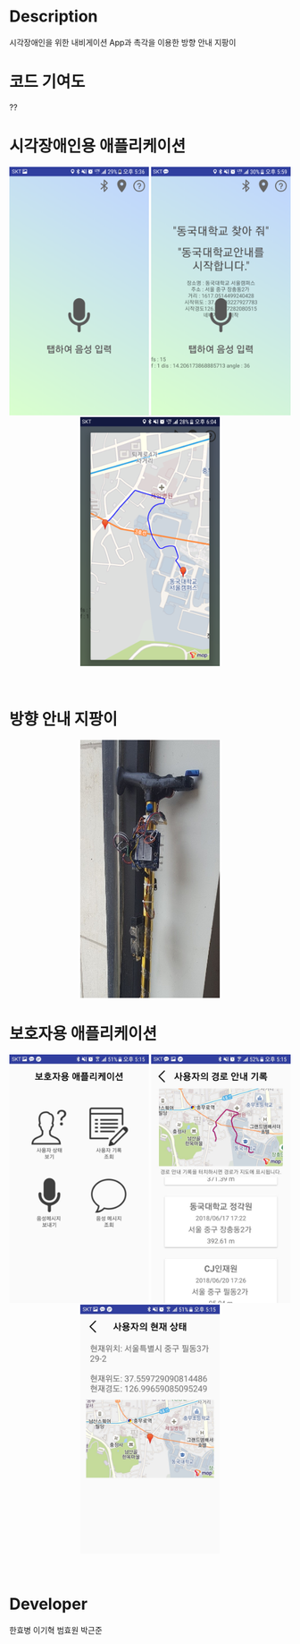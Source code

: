 # Description #
시각장애인을 위한 내비게이션 App과 촉각을 이용한 방향 안내 지팡이

# 코드 기여도 #

 ??

 
# 시각장애인용 애플리케이션 #
<p align="center">
  <img src="sources/1.png" width="250"/>
  <img src="sources/6.png" width="250"/>
  <img src="sources/7.png" width="250"/>
</p>
<br>

# 방향 안내 지팡이 #
<p align="center">
  <img src="sources/5.jpg" width="250"/>
</p>


# 보호자용 애플리케이션 #
<p align="center">
  <img src="sources/3.jpg" width="250"/>
  <img src="sources/2.jpg" width="250"/>
  <img src="sources/4.jpg" width="250"/>
</p>
<br>


# Developer #
한효병 이기혁 범효원 박근준


